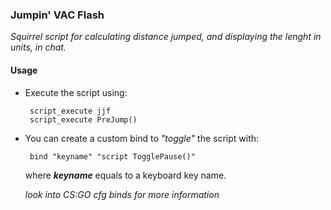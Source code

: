 ### Jumpin' VAC Flash

_Squirrel script for calculating distance jumped, and displaying the lenght in units, in chat._

#### Usage

 - Execute the script using:
 
        script_execute jjf
        script_execute PreJump()
        
 - You can create a custom bind to _"toggle"_ the script with:
 
        bind "keyname" "script TogglePause()"
        
   where _**keyname**_ equals to a keyboard key name. 
   
   _look into CS:GO cfg binds for more information_

